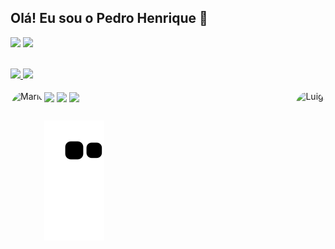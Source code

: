 ## Olá! Eu sou o Pedro Henrique 🌴
<a href="https://instagram.com/chosuke.png" target="_blank"><img src="https://img.shields.io/badge/-Instagram-%23E4405F?style=for-the-badge&logo=instagram&logoColor=white" target="_blank"></a>
  <a href = "mailto:pedrohenrique10022005@gmail.com"><img src="https://img.shields.io/badge/Gmail-D14836?style=for-the-badge&logo=gmail&logoColor=white" target="_blank"></a>

 <div style="display: inline_block"><br>
   <a href="https://github.com/Chosuke1989">
   <img height="180em" src="https://github-readme-stats.vercel.app/api?username=Chosuke1989&show_icons=true&theme=dracula&include_all_commits=true&count_private=true"/>
   <img height="180em" src="https://github-readme-stats.vercel.app/api/top-langs/?username=Chosuke1989&layout=compact&langs_count=6&theme=dracula"/>

</div>
<div style="display: inline_block"><br>
 <a><img align="center" src="https://img.shields.io/badge/HTML5-E34F26?style=for-the-badge&logo=html5&logoColor=white" target="_blank"></a>
 <a><img align="center" src="https://img.shields.io/badge/CSS3-1572B6?style=for-the-badge&logo=css3&logoColor=white" target="_blank"></a>
 <a><img align="center" src="https://img.shields.io/badge/JavaScript-323330?style=for-the-badge&logo=javascript&logoColor=F7DF1E" target="_blank"></a>
  <img align="left" alt="Mario" height="150" style="border-radius:50px;" src="https://i.pinimg.com/originals/b8/2e/24/b82e24d83733871976a3e4b664f87231.gif">
 <img align="right" alt="Luigi" height="150" style="border-radius:50px;" src="https://cdn.discordapp.com/attachments/920111045702479924/1064915779759394906/12402.gif">
</div>
 
 ##

<div> 
 
  ![Snake animation](https://github.com/Chosuke1989/Chosuke1989/blob/output/github-contribution-grid-snake.svg)

</div>
